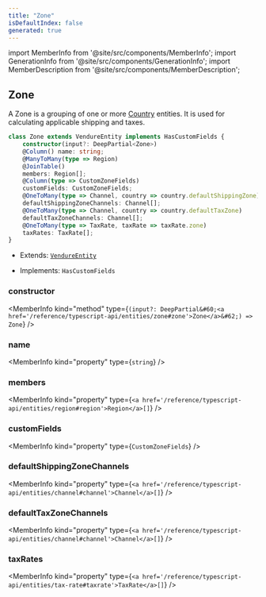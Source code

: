 ```yaml
---
title: "Zone"
isDefaultIndex: false
generated: true
---
```

<!-- This file was generated from the Vendure source. Do not modify. Instead, re-run the "docs:build" script -->
import MemberInfo from '@site/src/components/MemberInfo';
import GenerationInfo from '@site/src/components/GenerationInfo';
import MemberDescription from '@site/src/components/MemberDescription';


## Zone

<GenerationInfo sourceFile="packages/core/src/entity/zone/zone.entity.ts" sourceLine="19" packageName="@bb-vendure/core" />

A Zone is a grouping of one or more <a href='/reference/typescript-api/entities/country#country'>Country</a> entities. It is used for
calculating applicable shipping and taxes.

```ts title="Signature"
class Zone extends VendureEntity implements HasCustomFields {
    constructor(input?: DeepPartial<Zone>)
    @Column() name: string;
    @ManyToMany(type => Region)
    @JoinTable()
    members: Region[];
    @Column(type => CustomZoneFields)
    customFields: CustomZoneFields;
    @OneToMany(type => Channel, country => country.defaultShippingZone)
    defaultShippingZoneChannels: Channel[];
    @OneToMany(type => Channel, country => country.defaultTaxZone)
    defaultTaxZoneChannels: Channel[];
    @OneToMany(type => TaxRate, taxRate => taxRate.zone)
    taxRates: TaxRate[];
}
```
* Extends: <code><a href='/reference/typescript-api/entities/vendure-entity#vendureentity'>VendureEntity</a></code>


* Implements: <code>HasCustomFields</code>



<div className="members-wrapper">

### constructor

<MemberInfo kind="method" type={`(input?: DeepPartial&#60;<a href='/reference/typescript-api/entities/zone#zone'>Zone</a>&#62;) => Zone`}   />


### name

<MemberInfo kind="property" type={`string`}   />


### members

<MemberInfo kind="property" type={`<a href='/reference/typescript-api/entities/region#region'>Region</a>[]`}   />


### customFields

<MemberInfo kind="property" type={`CustomZoneFields`}   />


### defaultShippingZoneChannels

<MemberInfo kind="property" type={`<a href='/reference/typescript-api/entities/channel#channel'>Channel</a>[]`}   />


### defaultTaxZoneChannels

<MemberInfo kind="property" type={`<a href='/reference/typescript-api/entities/channel#channel'>Channel</a>[]`}   />


### taxRates

<MemberInfo kind="property" type={`<a href='/reference/typescript-api/entities/tax-rate#taxrate'>TaxRate</a>[]`}   />




</div>

